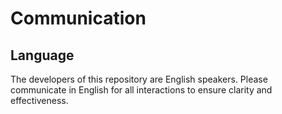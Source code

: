 # Communication
## Language
The developers of this repository are English speakers. Please communicate in English for all interactions to ensure clarity and effectiveness.
